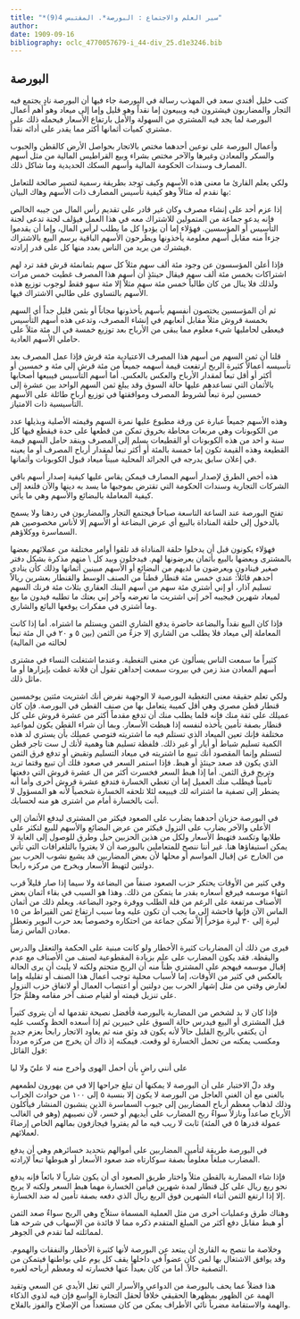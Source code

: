 ```yaml
---
title: "*سير العلم والاجتماع : البورصة*. المقتبس 4(9)"
author: 
date: 1909-09-16
bibliography: oclc_4770057679-i_44-div_25.d1e3246.bib
---
```




##  البورصة 


 كتب خليل أفندي سعد في المهذب رسالة في البورصة جاء فيها أن البورصة نادٍ يجتمع فيه التجار والمضاربون فيشترون فيه ويبيعون إما نقداً وهو قليل وإما إلى ميعاد وهو أهم أعمال البورصة لما يجد فيه المشتري من السهولة والأمل بارتفاع الأسعار فيحمله ذلك على مشتري كميات أثمانها أكثر مما يقدر على أدائه نقداً. 

 وأعمال البورصة على نوعين أحدهما مختص بالاتجار بحواصل الأرض كالقطن والحبوب والسكر والمعادن وغيرها والآخر مختص بشراء وبيع القراطيس المالية من مثل أسهم   المصارف وسندات الحكومة المالية وأسهم السكك الحديدية وما شاكل ذلك. 

 ولكي يعلم القارئ ما معنى هذه الأسهم وكيف توجد بطريقة رسمية لتصير صالحة للتعامل بها نقدم له مثالاً وهو كيفية تأسيس المصارف ذات الأسهم وهاك البيان: 

 إذا عزم  أحد  على إنشاء مصرف وكان غير قادر على تقديم رأس المال من جيبه الخالص فإنه يدعو جماعة من المتمولين للاشتراك معه في هذا العمل فيؤلف لجنة تدعى لجنة التأسيس أو المؤسسين. فهؤلاء إما أن يؤدوا كل ما يطلب لرأس المال، وإما أن يقدموا جزءاً منه مقابل أسهم معلومة يأخذونها ويطرحون الأسهم الباقية برسم البيع   بالاشتراك فيشترك من يريد من الناس بعدد منها كل على قدر إرادته. 

 فإذا أعلن المؤسسون عن وجود  مئة  ألف  سهم مثلاً كل سهم بثمانمئة قرش فقد ترد لهم اشتراكات بخمس  مئة  ألف  سهم فيقال حينئذٍ أن أسهم هذا المصرف غطيت  خمس  مرات ولذلك فلا ينال من كان طالباً  خمس مئة  سهم مثلاً إلا  مئة  سهو فقط لوجوب توزيع هذه الأسهم بالتساوي على طالبي الاشتراك فيها. 

 ثم أن المؤسسين يختصون أنفسهم بأسهم يأخذونها مجاناً أو بثمن قليل جداً أي السهم بخمسة قروش مثلاً مقابل أتعابهم في إنشاء المصرف، وتدعى هذه أسهم التأسيس فيعطى لحامليها شيء معلوم مما يبقى من الأرباح بعد توزيع  خمسة  في ال  مئة  مثلاً على حاملي الأسهم العادية. 

 قلنا أن ثمن السهم من أسهم هذا المصرف الاعتيادية  مئة  قرش فإذا عمل المصرف بعد تأسيسه أعمالاً كثيرة الربح ارتفعت قيمة أسهمه جميعاً من  مئة  قرش إلى  مئة  و  خمسين  أو أكثر أو أقل تبعاً لمقدار الأرباح والعكس بالعكس. أما أسهم التأسيس فيبيعها أصحابها بالأثمان التي تساعدهم عليها حالة السوق وقد يبلغ ثمن السهم الواحد بين  عشرة  إلى  خمسين  ليرة تبعاً لشروط المصرف وموافقتها في توزيع أرباح طائلة على الأسهم التأسيسية ذات الامتياز. 

 وهذه الأسهم جميعاً عبارة عن ورقة مطبوع عليها نمرة السهم وقيمته الأصلية وبذيلها عدد من الكوبونات وهي مربعات محاطة بخروق تمكن من قطعها على حدة فيقطع فيها كل سنة و  احد  من هذه الكوبونات أو القطيعات يسلم إلى المصرف وينقد حامل السهم قيمة القطيعة   وهذه القيمة تكون إما  خمسة  بالمئة أو أكثر تبعاً لمقدار أرباح المصرف أو ما يعينه في إعلان سابق يدرجه في الجرائد المحلية مبيناً ميعاد قبول الكوبونات وأثمانها. 

 هذه أخص الطرق لإصدار أسهم المصارف فيمكن يقاس عليها كيفية إصدار أسهم باقي الشركات التجارية وسندات الحكومة التي تقترض بموجبها ما يسد به دينها والآن فلنعد إلى كيفية المعاملة بالبضائع والأسهم وهي ما يأتي. 

 تفتح البورصة عند الساعة التاسعة صباحاً فيجتمع التجار والمضاربون في ردهتا ولا يسمح بالدخول إلى حلقة المناداة بالبيع أي عرض البضاعة أو الأسهم إلا لأناس مخصوصين هم السماسرة ووكلاؤهم. 

 فهؤلاء يكونون قبل أن يدخلوا حلقة المناداة قد تلقوا أوامر مختلفة من عملائهم   بعضها بالمشترى وبعضها بالبيع بأثمان يعرضونها لهم. فيدخلون وبيد كل \ منهم مذكرة بشكل دفتر صغير فينادون ويعرضون ما لديهم من البضائع أو الأسهم مبينين أثمانها وذلك كأن ينادي أحدهم قائلاً: عندي  خمس مئة  قنطار قطناً من الصنف الوسط والقنطار بعشرين ريالاً تسليم آذار، أو إني أشتري  مئة  سهم من أسهم البنك العقاري بثلاث  مئة  فرنك السهم لميعاد شهرين فيجيبه آخر إني اشتريت ما تعرضه وآخر إني بعتك ما تطلبه فيدون ما بيع وما أشتري في مفكرات يوقعها البائع والشاري. 

 فإذا كان البيع نقداً والبضاعة حاضرة يدفع الشاري الثمن ويستلم ما اشتراه. أما إذا كانت المعاملة إلى ميعاد فلا يطلب من الشاري إلا جزءٌ من الثمن (بين  ٥  و  ٢٠  في ال  مئة  تبعاً لحالته من المالية) 

 كثيراً ما سمعت الناس يسألون عن معنى التغطية. وعندما اشتغلت النساء في مشترى أسهم المعادن منذ زمن في بيروت سمعت إحداهن تقول أن فلانة غطت بإيزارها أو ما ماثل ذلك. 

 ولكي تعلم حقيقة معنى التغطية البورصية لا الوجهية نفرض أنك اشتريت  مئتين  يوخمسين قنطار قطن مصري وهي أقل كميبة يتعامل بها من صنف القطن في البورصة. فإن كان عميلك على ثقة منك فإنه قلما يطلب منك أن تدفع مقدماً أكثر من  عشرة  قروش على كل قنطار بصفة تأمين يأخذه لنفسه إذا هبطت الأسعار. وبما أن شراء القطن يكون لمواعيد   مختلفة فإنك تعين الميعاد الذي تستلم فيه ما اشتريته فتوصي عميلك بأن يستري لد هذه الكمية تسليم شباط أو أيار أو غير ذلك. فلفظة تسليم هنا وهمية لأنك ل  ست  تاجر قطن لتستلم وإنما المقصود أنك تبيع ما اشتريته في ميعاد التسليم وتقبض أو تدفع فرق الثمن الذي يكون قد صعد حينئذٍ أو هبط. فإذا استمر السعر في صعود فلك أن تبيع وقتما تريد وتربح فرق الثمن. أما إذا هبط السعر فخسرت أكثر من ال  عشرة  قروش التي دفعتها تأميناً فيطلب منك العميل إما أن تغطي الخسارة فتدفع  عشرة  قروش أخرى وأما أنه يضطر إلى تصفية ما اشتراته لك فيبيعه لئلا تلحقه الخسارة شخصياً لأنه هو المسؤول لا أنت بالخسارة أمام من اشترى هو منه لحسابك. 

 في البورصة حزبان أحدهما يضارب على الصعود فيكثر من المشترى ليدفع الأثمان إلى الأعلى والآخر يضارب على النزول فيكثر من عرض البضائع والأسهم للبيع لتكثر على طلابها وتكسد فتهبط الأسعار ولكل من هذين الحزبين حيل وطرق للوصول إلى   الغاية لا يمكن استيفاؤها هنا. غير أننا ننصح للمتعاملين بالبورصة أن لا يغتروا بالتلغرافات التي تأتي من الخارج عن إقبال المواسم أو محلها لأن بعض المضاربين قد يشيع نشوب الحرب بين دولتين لتهبط الأسعار ويخرج من مركزه رابحاً. 

 وفي كثير من الأوقات يحتكر حزب الصعود صنفاً من البضاعة ولا سيما إذا صار قليلاً قرب انتهاء موسمه فيرفع أسعاره بقدر ما يتمكن من ذلك. وهذا هو السبب في بقاء أثمان بعض الأصناف مرتفعة على الرغم من قلة الطلب ووفرة وجود البضاعة. ويعلم ذلك من أثمان الماس الآن فإنها فاحشة إلى ما يجب أن تكون عليه وما سبب ارتفاع ثمن القيراط من  ١٥  ليرة إلى  ٣٠  ليرة مؤخراً إلاَّ تمكن جماعة من احتكاره وخصوصاً بعد حرب البوير وتعطل معادن الماس زمناً. 

 فيرى من ذلك أن المضاربات كثيرة الأخطار ولو كانت مبنية على الحكمة والتعقل والدرس واليقظة. فقد يكون المضارب على علم بزيادة المقطوعية لصنف من الأصناف مع عدم إقبال موسمه فيهجم على المشتري ظناً منه أن الربح متحتم ولكنه لا يلبث أن يرى الحالة بالعكس في كثير من الأوقات، إما لأسباب محلية توجب أعمال هذا الصنف أو تقليله وإما لعارض وقتي من مثل إشهار الحرب بين دولتين أو اعتصاب العمال أو لاتفاق حزب   النزول على تنزيل قيمته أو لقيام صنف آخر مقامه وهلمَّ جرّاً. 

 فإذا كان لا بد لشخص من المضاربة بالبورصة فأفضل نصيحة تقدمها له أن يتروى كثيراً قبل المشترى أو البيع فيدرس حالة السوق على خبيرين ثم إذا أسعده الحظ وكسب عليه أن يكتفي بالربح القليل حالاً لأنه يكون قد وثق منه ثم يعاود الاتجار رابحاً بعزم جديد ومكسب يمكنه من تحمل الخسارة لو وقعت. فيمكنه إذ ذاك أن يخرج من مركزه مردداً قول القائل: 

 على أنني راضٍ بأن أحمل الهوى   وأخرج منه لا عليّ ولا ليا  

 وقد دلّ الاختبار على أن البورصة لا يمكنها أن تبلغ جراحها إلا في من يهورون لطمعهم بالغنى مع أن الغنى العاجل من البورصة لا يكون إلا بنسبة  ٥  إلى  ١٠٠  من حوادث الخراب وذلك لذهاب معظم أرباح المضاربين إلى جيوب السماسرة الذين ينشبون المنشار فيأكلون الأرباح صاعداً ونازلاً سواءٌ ربح المضارب على أيديهم أو خسر، لأن نصيبهم (وهو في الغالب عمولة قدرها  ٥  في المئة) ثابت لا ريب فيه ما لم يفتروا فيجازفون بمالهم الخاص إرضاءً لعملائهم. 
 
 في البورصة طريقة لتأمين المضاربين على أموالهم بتحديد خسائرهم وهي أن يدفع المضارب مبلغاً معلوماً بصفة سوكارتاه ضد صعود الأسعار أو هبوطها تبعاً لإرادته. 

 فإذا شاء المضاربة بالقطن مثلاً واختار طريق الصعود أي أن يكون شارياً لا بائعاً فإنه يدفع نحو ربع ريال على كل قنطار لمدة شهرين فيأمن الخسارة مهما هبط السعر ولكنه لا يربح إلا إذا ارتفع الثمن أثناء الشهرين فوق الربع ريال الذي دفعه بصفة تأمين له ضد الخسارة. 

 وهناك طرق وعمليات أخرى من مثل العملية المسماة ستلاّج وهي الربح سواءٌ صعد الثمن أو هبط مقابل دفع أكثر من المبلغ المتقدم ذكره مما لا فائدة من الإسهاب في شرحه هنا لمماثلته لما تقدم في الجوهر. 

 وخلاصة ما ننصح به القارئ أن يبتعد عن البورصة لأنها كثيرة الأخطار والنفقات والهموم. وقد يوافق الاشتغال بها لمن كان عضواً في داخلها يقف كل يوم على بواطنها فيتمكن من التصفية حالاً. أما من كان بعيداً عنها فخسارته له ومعظم أرباحه لغيره. 

 هذا فضلاً عما يحف بالبورصة من الدواعي والأسرار التي تغل الأيدي عن السعي وتقيد   الهمة عن الظهور بمظهرها الحقيقي خلافاً لحقل التجارة الواسع فإن فيه لذوي الذكاء والهمة والاستقامة مضرباً نائي الأطراف يمكن من كان مستعداً من الإصلاح والفوز بالفلاح. 
